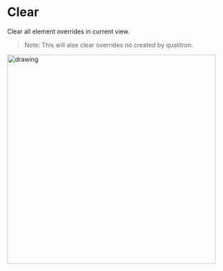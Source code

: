 # Clear

Clear all element overrides in current view.

> Note: This will alse clear overrides no created by qualitron.

<img src="https://media.giphy.com/media/PaGt2zzJNrVCDxM1Yh/giphy.gif" alt="drawing" width="480px"/>